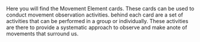 Here you will find the Movement Element cards. These cards can be used to conduct movement observation activities. behind each card are a set of activities that can be performed in a group or individually. These activities are there to provide a systematic approach to observe and make anote of movements that surround us.
